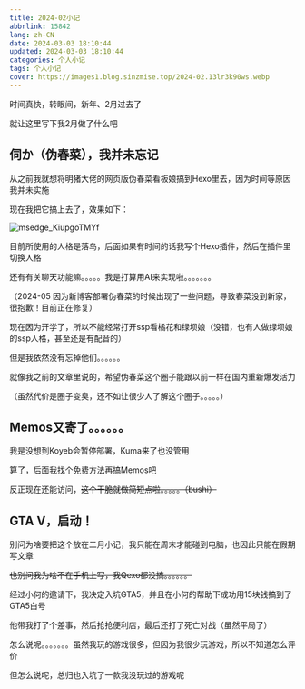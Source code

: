 ```yaml
---
title: 2024-02小记
abbrlink: 15842
lang: zh-CN
date: 2024-03-03 18:10:44
updated: 2024-03-03 18:10:44
categories: 个人小记
tags: 个人小记
cover: https://images1.blog.sinzmise.top/2024-02.13lr3k90ws.webp
---
```

时间真快，转眼间，新年、2月过去了

就让这里写下我2月做了什么吧

## 伺か（伪春菜），我并未忘记

从之前我就想将明猪大佬的网页版伪春菜看板娘搞到Hexo里去，因为时间等原因我并未实施

现在我把它搞上去了，效果如下：

![msedge_KiupgoTMYf](https://images1.blog.sinzmise.top/msedge_KiupgoTMYf.101wojo3eg.webp)

目前所使用的人格是落鸟，后面如果有时间的话我写个Hexo插件，然后在插件里切换人格

还有有关聊天功能嘛。。。。。我是打算用AI来实现啦。。。。。。。

（2024-05 因为新博客部署伪春菜的时候出现了一些问题，导致春菜没到新家，很抱歉！目前正在修复）

现在因为开学了，所以不能经常打开ssp看橘花和绿坝娘（没错，也有人做绿坝娘的ssp人格，甚至还是有配音的）

但是我依然没有忘掉他们。。。。。。

就像我之前的文章里说的，希望伪春菜这个圈子能跟以前一样在国内重新爆发活力

（虽然代价是圈子变臭，还不如让很少人了解这个圈子。。。。。）

## Memos又寄了。。。。。。
我是没想到Koyeb会暂停部署，Kuma来了也没管用

算了，后面我找个免费方法再搞Memos吧

反正现在还能访问，~~这个干脆就做简短点啦。。。。。（bushi）~~
## GTA V，启动！
别问为啥要把这个放在二月小记，我只能在周末才能碰到电脑，也因此只能在假期写文章

~~也别问我为啥不在手机上写，我Qexo都没搞。。。。。。~~

经过小何的邀请下，我决定入坑GTA5，并且在小何的帮助下成功用15块钱搞到了GTA5白号

他带我打了个差事，然后抢抢便利店，最后还打了死亡对战（虽然平局了）

怎么说呢。。。。。。。虽然我玩的游戏很多，但因为我很少玩游戏，所以不知道怎么评价

但怎么说呢，总归也入坑了一款我没玩过的游戏呢